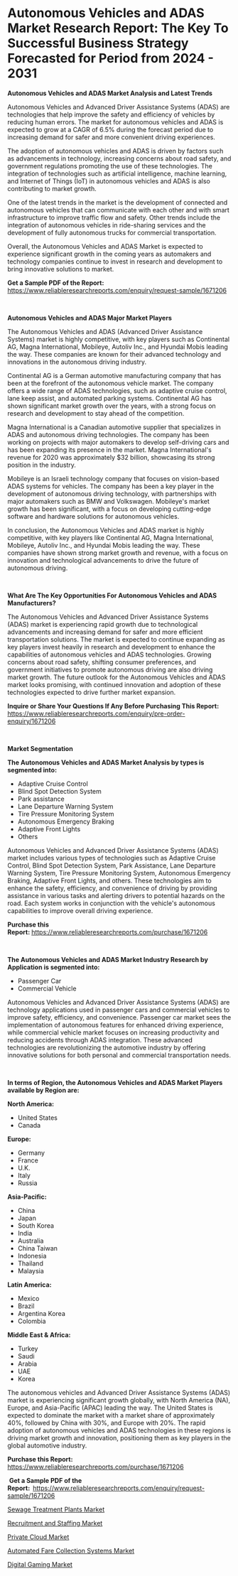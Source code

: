 <p><h1>Autonomous Vehicles and ADAS Market Research Report: The Key To Successful Business Strategy Forecasted for Period from 2024 - 2031</h1></p><p><strong>Autonomous Vehicles and ADAS Market Analysis and Latest Trends</strong></p>
<p><p>Autonomous Vehicles and Advanced Driver Assistance Systems (ADAS) are technologies that help improve the safety and efficiency of vehicles by reducing human errors. The market for autonomous vehicles and ADAS is expected to grow at a CAGR of 6.5% during the forecast period due to increasing demand for safer and more convenient driving experiences.</p><p>The adoption of autonomous vehicles and ADAS is driven by factors such as advancements in technology, increasing concerns about road safety, and government regulations promoting the use of these technologies. The integration of technologies such as artificial intelligence, machine learning, and Internet of Things (IoT) in autonomous vehicles and ADAS is also contributing to market growth.</p><p>One of the latest trends in the market is the development of connected and autonomous vehicles that can communicate with each other and with smart infrastructure to improve traffic flow and safety. Other trends include the integration of autonomous vehicles in ride-sharing services and the development of fully autonomous trucks for commercial transportation.</p><p>Overall, the Autonomous Vehicles and ADAS Market is expected to experience significant growth in the coming years as automakers and technology companies continue to invest in research and development to bring innovative solutions to market.</p></p>
<p><strong>Get a Sample PDF of the Report:&nbsp;</strong> <a href="https://www.reliableresearchreports.com/enquiry/request-sample/1671206">https://www.reliableresearchreports.com/enquiry/request-sample/1671206</a></p>
<p>&nbsp;</p>
<p><strong>Autonomous Vehicles and ADAS Major Market Players</strong></p>
<p><p>The Autonomous Vehicles and ADAS (Advanced Driver Assistance Systems) market is highly competitive, with key players such as Continental AG, Magna International, Mobileye, Autoliv Inc., and Hyundai Mobis leading the way. These companies are known for their advanced technology and innovations in the autonomous driving industry.</p><p>Continental AG is a German automotive manufacturing company that has been at the forefront of the autonomous vehicle market. The company offers a wide range of ADAS technologies, such as adaptive cruise control, lane keep assist, and automated parking systems. Continental AG has shown significant market growth over the years, with a strong focus on research and development to stay ahead of the competition.</p><p>Magna International is a Canadian automotive supplier that specializes in ADAS and autonomous driving technologies. The company has been working on projects with major automakers to develop self-driving cars and has been expanding its presence in the market. Magna International's revenue for 2020 was approximately $32 billion, showcasing its strong position in the industry.</p><p>Mobileye is an Israeli technology company that focuses on vision-based ADAS systems for vehicles. The company has been a key player in the development of autonomous driving technology, with partnerships with major automakers such as BMW and Volkswagen. Mobileye's market growth has been significant, with a focus on developing cutting-edge software and hardware solutions for autonomous vehicles.</p><p>In conclusion, the Autonomous Vehicles and ADAS market is highly competitive, with key players like Continental AG, Magna International, Mobileye, Autoliv Inc., and Hyundai Mobis leading the way. These companies have shown strong market growth and revenue, with a focus on innovation and technological advancements to drive the future of autonomous driving.</p></p>
<p>&nbsp;</p>
<p><strong>What Are The Key Opportunities For Autonomous Vehicles and ADAS Manufacturers?</strong></p>
<p><p>The Autonomous Vehicles and Advanced Driver Assistance Systems (ADAS) market is experiencing rapid growth due to technological advancements and increasing demand for safer and more efficient transportation solutions. The market is expected to continue expanding as key players invest heavily in research and development to enhance the capabilities of autonomous vehicles and ADAS technologies. Growing concerns about road safety, shifting consumer preferences, and government initiatives to promote autonomous driving are also driving market growth. The future outlook for the Autonomous Vehicles and ADAS market looks promising, with continued innovation and adoption of these technologies expected to drive further market expansion.</p></p>
<p><strong>Inquire or Share Your Questions If Any Before Purchasing This Report:</strong> <a href="https://www.reliableresearchreports.com/enquiry/pre-order-enquiry/1671206">https://www.reliableresearchreports.com/enquiry/pre-order-enquiry/1671206</a></p>
<p>&nbsp;</p>
<p><strong>Market Segmentation</strong></p>
<p><strong>The Autonomous Vehicles and ADAS Market Analysis by types is segmented into:</strong></p>
<p><ul><li>Adaptive Cruise Control</li><li>Blind Spot Detection System</li><li>Park assistance</li><li>Lane Departure Warning System</li><li>Tire Pressure Monitoring System</li><li>Autonomous Emergency Braking</li><li>Adaptive Front Lights</li><li>Others</li></ul></p>
<p><p>Autonomous Vehicles and Advanced Driver Assistance Systems (ADAS) market includes various types of technologies such as Adaptive Cruise Control, Blind Spot Detection System, Park Assistance, Lane Departure Warning System, Tire Pressure Monitoring System, Autonomous Emergency Braking, Adaptive Front Lights, and others. These technologies aim to enhance the safety, efficiency, and convenience of driving by providing assistance in various tasks and alerting drivers to potential hazards on the road. Each system works in conjunction with the vehicle's autonomous capabilities to improve overall driving experience.</p></p>
<p><strong>Purchase this Report:&nbsp;</strong><a href="https://www.reliableresearchreports.com/purchase/1671206">https://www.reliableresearchreports.com/purchase/1671206</a></p>
<p>&nbsp;</p>
<p><strong>The Autonomous Vehicles and ADAS Market Industry Research by Application is segmented into:</strong></p>
<p><ul><li>Passenger Car</li><li>Commercial Vehicle</li></ul></p>
<p><p>Autonomous Vehicles and Advanced Driver Assistance Systems (ADAS) are technology applications used in passenger cars and commercial vehicles to improve safety, efficiency, and convenience. Passenger car market sees the implementation of autonomous features for enhanced driving experience, while commercial vehicle market focuses on increasing productivity and reducing accidents through ADAS integration. These advanced technologies are revolutionizing the automotive industry by offering innovative solutions for both personal and commercial transportation needs.</p></p>
<p>&nbsp;</p>
<p><strong>In terms of Region, the Autonomous Vehicles and ADAS Market Players available by Region are:</strong></p>
<p>
    <p> <strong> North America: </strong>
        <ul>
            <li>United States</li>
            <li>Canada</li>
        </ul>
        </p> 
    <p> <strong> Europe: </strong>
        <ul>
            <li>Germany</li>
            <li>France</li>
            <li>U.K.</li>
            <li>Italy</li>
            <li>Russia</li>
        </ul>
        </p> 
    <p> <strong> Asia-Pacific: </strong>
        <ul>
            <li>China</li>
            <li>Japan</li>
            <li>South Korea</li>
            <li>India</li>
            <li>Australia</li>
            <li>China Taiwan</li>
            <li>Indonesia</li>
            <li>Thailand</li>
            <li>Malaysia</li>
        </ul>
        </p> 
    <p> <strong> Latin America: </strong>
        <ul>
            <li>Mexico</li>
            <li>Brazil</li>
            <li>Argentina Korea</li>
            <li>Colombia</li>
        </ul>
        </p> 
    <p> <strong> Middle East & Africa: </strong>
        <ul>
            <li>Turkey</li>
            <li>Saudi</li>
            <li>Arabia</li>
            <li>UAE</li>
            <li>Korea</li>
        </ul>
    </p>
    </p>
<p><p>The autonomous vehicles and Advanced Driver Assistance Systems (ADAS) market is experiencing significant growth globally, with North America (NA), Europe, and Asia-Pacific (APAC) leading the way. The United States is expected to dominate the market with a market share of approximately 40%, followed by China with 30%, and Europe with 20%. The rapid adoption of autonomous vehicles and ADAS technologies in these regions is driving market growth and innovation, positioning them as key players in the global automotive industry.</p></p>
<p><strong>Purchase this Report: </strong><a href="https://www.reliableresearchreports.com/purchase/1671206">https://www.reliableresearchreports.com/purchase/1671206</a></p>
<p>&nbsp;<strong>Get a Sample PDF of the Report:&nbsp;&nbsp;</strong><a href="https://www.reliableresearchreports.com/enquiry/request-sample/1671206">https://www.reliableresearchreports.com/enquiry/request-sample/1671206</a></p>
<p><strong></strong></p>
<p><p><a href="https://medium.com/@kimberlypowell578/decoding-sewage-treatment-plants-market-metrics-market-share-trends-and-growth-patterns-1bc21e0a5732">Sewage Treatment Plants Market</a></p><p><a href="https://medium.com/@kimberlypowell578/recruitment-and-staffing-market-competitive-analysis-market-trends-and-forecast-to-2031-c9ebdbc7daea">Recruitment and Staffing Market</a></p><p><a href="https://medium.com/@kimberlypowell578/private-cloud-market-analysis-its-cagr-market-segmentation-and-global-industry-overview-1dbfdb0aa062">Private Cloud Market</a></p><p><a href="https://medium.com/@kimberlypowell578/automated-fare-collection-systems-market-size-market-outlook-and-market-forecast-2024-to-2031-0e2c8a1ecdf6">Automated Fare Collection Systems Market</a></p><p><a href="https://medium.com/@kimberlypowell578/digital-gaming-market-outlook-industry-overview-and-forecast-2024-to-2031-18ff93386422">Digital Gaming Market</a></p></p>